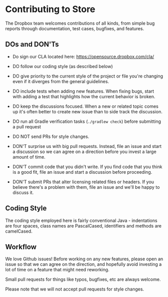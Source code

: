 Contributing to Store
=======================

The Dropbox team welcomes contributions of all kinds, from simple bug reports through documentation, test cases,
bugfixes, and features.

DOs and DON'Ts
--------------
* Do sign our CLA located here: https://opensource.dropbox.com/cla/
* DO follow our coding style (as described below)
* DO give priority to the current style of the project or file you're changing even if it diverges from the general guidelines.
* DO include tests when adding new features. When fixing bugs, start with adding a test that highlights how the current behavior is broken.
* DO keep the discussions focused. When a new or related topic comes up it's often better to create new issue than to side track the discussion.
* DO run all Gradle verification tasks (`./gradlew check`) before submitting a pull request

* DO NOT send PRs for style changes.
* DON'T surprise us with big pull requests. Instead, file an issue and start a discussion so we can agree on a direction before you invest a large amount of time.
* DON'T commit code that you didn't write. If you find code that you think is a good fit, file an issue and start a discussion before proceeding.
* DON'T submit PRs that alter licensing related files or headers. If you believe there's a problem with them, file an issue and we'll be happy to discuss it.


Coding Style
------------

The coding style employed here is fairly conventional Java - indentations are four spaces, class
names are PascalCased, identifiers and methods are camelCased.    

Workflow
--------

We love Github issues!  Before working on any new features, please open an issue so that we can agree on the
direction, and hopefully avoid investing a lot of time on a feature that might need reworking.

Small pull requests for things like typos, bugfixes, etc are always welcome.

Please note that we will not accept pull requests for style changes.


